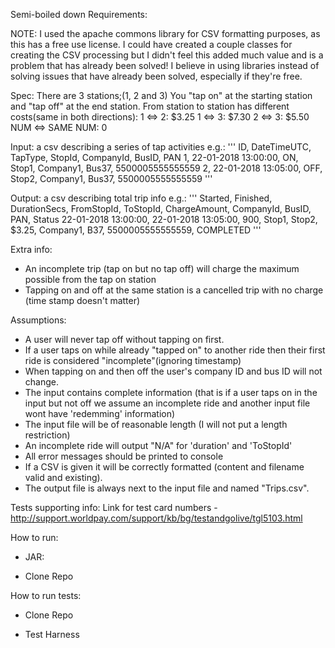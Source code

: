 Semi-boiled down Requirements:

NOTE:
I used the apache commons library for CSV formatting purposes, as this has a free use license.
I could have created a couple classes for creating the CSV processing but I didn't feel this added much value and is a problem that has already been solved!
I believe in using libraries instead of solving issues that have already been solved, especially if they're free.

Spec:
There are 3 stations;(1, 2 and 3)
You "tap on" at the starting station and "tap off" at the end station.
From station to station has different costs(same in both directions):
1 <=> 2: $3.25
1 <=> 3: $7.30
2 <=> 3: $5.50
NUM <=> SAME NUM: 0

Input:
a csv describing a series of tap activities e.g.:
'''
ID, DateTimeUTC, TapType, StopId, CompanyId, BusID, PAN
1, 22-01-2018 13:00:00, ON, Stop1, Company1, Bus37, 5500005555555559
2, 22-01-2018 13:05:00, OFF, Stop2, Company1, Bus37, 5500005555555559
'''

Output:
a csv describing total trip info e.g.:
'''
Started, Finished, DurationSecs, FromStopId, ToStopId, ChargeAmount, CompanyId, BusID, PAN, Status
22-01-2018 13:00:00, 22-01-2018 13:05:00, 900, Stop1, Stop2, $3.25, Company1, B37, 5500005555555559, COMPLETED
'''

Extra info:
- An incomplete trip (tap on but no tap off) will charge the maximum possible from the tap on station
- Tapping on and off at the same station is a cancelled trip with no charge (time stamp doesn't matter)


Assumptions:
- A user will never tap off without tapping on first.
- If a user taps on while already "tapped on" to another ride then their first ride is considered "incomplete"(ignoring timestamp)
- When tapping on and then off the user's company ID and bus ID will not change.
- The input contains complete information (that is if a user taps on in the input but not off we assume an incomplete ride and another input file wont have 'redemming' information)
- The input file will be of reasonable length (I will not put a length restriction)
- An incomplete ride will output "N/A" for 'duration' and 'ToStopId'
- All error messages should be printed to console
- If a CSV is given it will be correctly formatted (content and filename valid and existing).
- The output file is always next to the input file and named "Trips.csv".

Tests supporting info:
Link for test card numbers - http://support.worldpay.com/support/kb/bg/testandgolive/tgl5103.html

How to run:
- JAR:

- Clone Repo

How to run tests:
- Clone Repo

- Test Harness